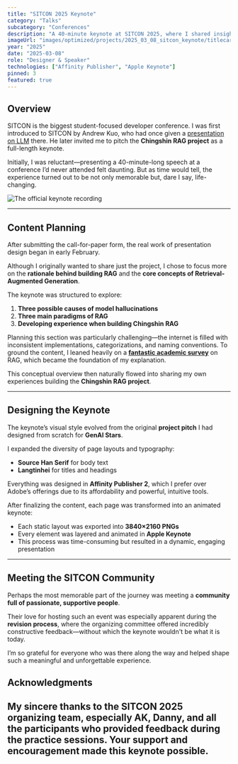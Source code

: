 ```yaml
---
title: "SITCON 2025 Keynote"
category: "Talks"
subcategory: "Conferences"
description: "A 40-minute keynote at SITCON 2025, where I shared insights on Retrieval-Augmented Generation (RAG) and my experience building the Chingshin RAG project."
imageUrl: "images/optimized/projects/2025_03_08_sitcon_keynote/titlecard.webp"
year: "2025"
date: "2025-03-08"
role: "Designer & Speaker"
technologies: ["Affinity Publisher", "Apple Keynote"]
pinned: 3
featured: true
---
```



## Overview

SITCON is the biggest student-focused developer conference. I was first introduced to SITCON by Andrew Kuo, who had once given a [presentation on LLM](https://www.youtube.com/watch?v=JGgZTngrJB4) there. He later invited me to pitch the **Chingshin RAG project** as a full-length keynote.

Initially, I was reluctant—presenting a 40-minute-long speech at a conference I’d never attended felt daunting. But as time would tell, the experience turned out to be not only memorable but, dare I say, life-changing.

![The official keynote recording](https://www.youtube.com/watch?v=ujxlUTXlC04)

---

## Content Planning

After submitting the call-for-paper form, the real work of presentation design began in early February.

Although I originally wanted to share just the project, I chose to focus more on the **rationale behind building RAG** and the **core concepts of Retrieval-Augmented Generation**.

The keynote was structured to explore:

1. **Three possible causes of model hallucinations**
2. **Three main paradigms of RAG**
3. **Developing experience when building Chingshin RAG**

Planning this section was particularly challenging—the internet is filled with inconsistent implementations, categorizations, and naming conventions. To ground the content, I leaned heavily on a [**fantastic academic survey**](https://arxiv.org/pdf/2312.10997) on RAG, which became the foundation of my explanation.

This conceptual overview then naturally flowed into sharing my own experiences building the **Chingshin RAG project**.

---

## Designing the Keynote

The keynote’s visual style evolved from the original **project pitch** I had designed from scratch for **GenAI Stars**.

I expanded the diversity of page layouts and typography:
- **Source Han Serif** for body text
- **Langtinhei** for titles and headings

Everything was designed in **Affinity Publisher 2**, which I prefer over Adobe’s offerings due to its affordability and powerful, intuitive tools.

After finalizing the content, each page was transformed into an animated keynote:
- Each static layout was exported into **3840×2160 PNGs**
- Every element was layered and animated in **Apple Keynote**
- This process was time-consuming but resulted in a dynamic, engaging presentation

---

## Meeting the SITCON Community

Perhaps the most memorable part of the journey was meeting a **community full of passionate, supportive people**.

Their love for hosting such an event was especially apparent during the **revision process**, where the organizing committee offered incredibly constructive feedback—without which the keynote wouldn't be what it is today.

I’m so grateful for everyone who was there along the way and helped shape such a meaningful and unforgettable experience.

## Acknowledgments
My sincere thanks to the SITCON 2025 organizing team, especially AK, Danny, and all the participants who provided feedback during the practice sessions. Your support and encouragement made this keynote possible.
---
